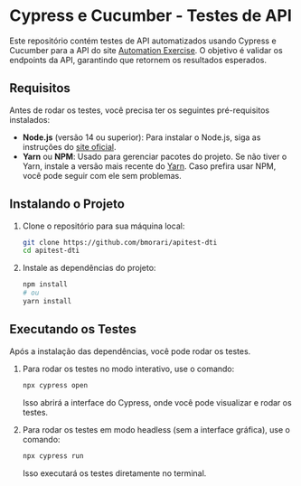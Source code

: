 # Cypress e Cucumber - Testes de API

Este repositório contém testes de API automatizados usando Cypress e Cucumber para a API do site [Automation Exercise](https://automationexercise.com). O objetivo é validar os endpoints da API, garantindo que retornem os resultados esperados.

## Requisitos

Antes de rodar os testes, você precisa ter os seguintes pré-requisitos instalados:

- **Node.js** (versão 14 ou superior): Para instalar o Node.js, siga as instruções do [site oficial](https://nodejs.org/).
- **Yarn** ou **NPM**: Usado para gerenciar pacotes do projeto. Se não tiver o Yarn, instale a versão mais recente do [Yarn](https://classic.yarnpkg.com/en/docs/install/). Caso prefira usar NPM, você pode seguir com ele sem problemas.

## Instalando o Projeto

1. Clone o repositório para sua máquina local:

    ```bash
    git clone https://github.com/bmorari/apitest-dti
    cd apitest-dti
    ```

2. Instale as dependências do projeto:

    ```bash
    npm install
    # ou
    yarn install
    ```

## Executando os Testes

Após a instalação das dependências, você pode rodar os testes.

1. Para rodar os testes no modo interativo, use o comando:

    ```bash
    npx cypress open
    ```

    Isso abrirá a interface do Cypress, onde você pode visualizar e rodar os testes.

2. Para rodar os testes em modo headless (sem a interface gráfica), use o comando:

    ```bash
    npx cypress run
    ```

    Isso executará os testes diretamente no terminal.
